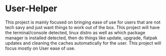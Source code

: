 # User-Helper
This project is mainly focused on bringing ease of use for users that are not tech savy and just want things to work out of the box.
This project will have the terminal/console detected, linux distro as well as which package manager is installed detected, then do things like update, upgrade, flatpak updates and cleaning the caches automatically for the user.
This project will focus mostly on User ease of use.
